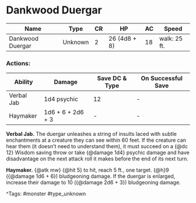 # Dankwood Duergar

| Name | Type | CR | HP | AC | Speed |
|------|------|----|----|----|-------|
| Dankwood Duergar | Unknown | 2 | 26 (4d8 + 8) | 18 | walk: 25 ft. |

### Actions:

| Ability | Damage | Save DC & Type | On Successful Save |
|---------|--------|----------------|--------------------|
| Verbal Jab | 1d4 psychic | 12 | - |
| Haymaker | 1d6 + 6 + 2d6 + 3 | - | - |


**Verbal Jab.** The duergar unleashes a string of insults laced with subtle enchantments at a creature they can see within 60 feet. If the creature can hear them (it doesn't need to understand them), it must succeed on a {@dc 12} Wisdom saving throw or take {@damage 1d4} psychic damage and have disadvantage on the next attack roll it makes before the end of its next turn.

**Haymaker.** {@atk mw} {@hit 5} to hit, reach 5 ft., one target. {@h}9 ({@damage 1d6 + 6}) bludgeoning damage. If the duergar is enlarged, increase their damage to 10 ({@damage 2d6 + 3}) bludgeoning damage.

^Tags: #monster #type_unknown